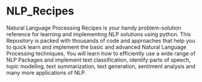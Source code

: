 # NLP_Recipes

Natural Language Processing Recipes is your handy problem-solution reference for learning and implementing NLP solutions using python. This Repository is packed with thousands of code and approaches that help you to quick learn and implement the basic and advanced Natural Language Processing techniques, You will learn how to efficiently use a wide range of NLP Packages and implement text classification, identify parts of speech, topic modeling, text summarization, text generation, sentiment analysis and many more applications of NLP.

